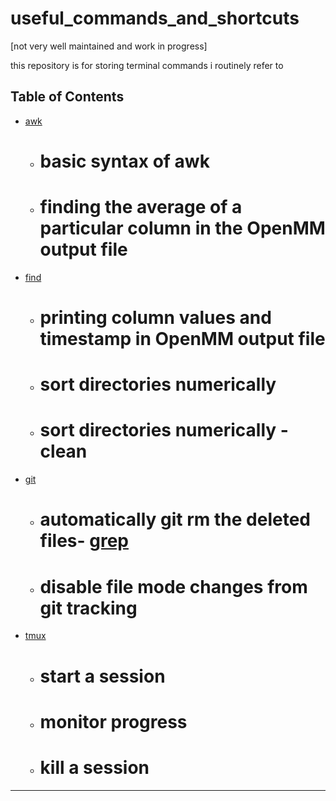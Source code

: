 # useful_commands_and_shortcuts

[not very well maintained and work in progress]

this repository is for storing terminal commands i routinely refer to

## Table of Contents

- [awk](awk.md)
  - # basic syntax of awk
  - # finding the average of a particular column in the OpenMM output file
  
- [find](find.md)
  - # printing column values and timestamp in OpenMM output file
  - # sort directories numerically
  - # sort directories numerically - clean
  
- [git](git.md)
  - # automatically git rm the deleted files- [grep](grep.md)
  - # disable file mode changes from git tracking
- [tmux](tmux.md)
  - # start a session
  - # monitor progress
  - # kill a session

---

